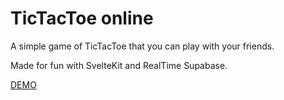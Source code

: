 # TicTacToe online

A simple game of TicTacToe that you can play with your friends.

Made for fun with SvelteKit and RealTime Supabase.

[DEMO](https://jose-tictactoe-online.netlify.app/)
